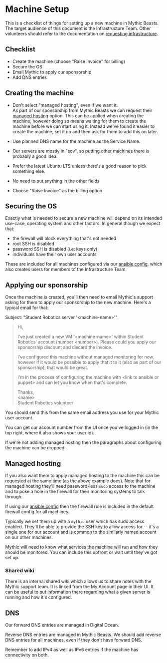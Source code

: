 # Machine Setup

This is a checklist of things for setting up a new machine in Mythic Beasts.
The target audience of this document is the Infrastructure Team.
Other volunteers should refer to the documentation on [requesting
infrastructure](./requesting-infrastructure.md#mythic-beasts).

## Checklist

* Create the machine (choose "Raise Invoice" for billing)
* Secure the OS
* Email Mythic to apply our sponsorship
* Add DNS entries

## Creating the machine

* Don't select "managed hosting", even if we want it.<br>
  As part of our sponsorship from Mythic Beasts we can request their [managed
  hosting](https://www.mythic-beasts.com/sales/managed) option. This can be
  applied when creating the machine, however doing so means waiting for them to
  create the machine before we can start using it. Instead we've found it easier
  to create the machine, set it up and then ask for them to add this on later.

* Use planned DNS name for the machine as the Service Name.

* Our servers are mostly in "sov", so putting other machines there is probably a good idea.

* Prefer the latest Ubuntu LTS unless there's a good reason to pick something else.

* No need to put anything in the other fields

* Choose "Raise Invoice" as the billing option

## Securing the OS

<!-- Updating this? Also update "Servers" in ./security.md -->

Exactly what is needed to secure a new machine will depend on its intended
use-case, operating system and other factors. In general though we expect that:

* the firewall will block everything that's not needed
* root SSH is disabled
* password SSH is disabled (i.e: keys only)
* individuals have their own user accounts

These are included for all machines configured via our [ansible config][srobo-ansible],
which also creates users for members of the Infrastructure Team.

## Applying our sponsorship

Once the machine is created, you'll then need to email Mythic's support asking
for them to apply our sponsorship to the new machine. Here's a typical email for
that:

Subject: "Student Robotics server '&lt;machine-name>'"
> Hi,
>
> I've just created a new VM '&lt;machine-name>' within Student Robotics' account (number &lt;number>).
> Please could you apply our sponsorship discount and discard the invoice.
>
> I've configured this machine without managed monitoring for now,
> however if it would be possible to apply that it to it (also as part
> of our sponsorship), that would be great.
>
> I'm in the process of configuring the machine with &lt;link to ansible or puppet>
> and can let you know when that's complete.
>
> Thanks,<br>
> &lt;name><br>
> Student Robotics volunteer

You should send this from the same email address you use for your Mythic user account.

You can get our account number from the UI once you've logged in (in the top
right, where it also shows your user id).

If we're not adding managed hosting then the paragraphs about configuring the
machine can be dropped.

## Managed hosting

If you also want them to apply managed hosting to the machine this can be
requested at the same time (as the above example does). Note that for managed
hosting they'll need password-less `sudo` access to the machine and to poke a
hole in the firewall for their monitoring systems to talk through.

If using our [ansible config][srobo-ansible] then the firewall rule is included
in the default firewall config for all machines.

Typically we set them up with a `mythic` user which has sudo access enabled.
They'll be able to provide the SSH key to allow access for -- it's a single one
for our account and is common to the similarly named account on our other
machines.

Mythic will need to know what services the machine will run and how they should
be monitored. You can include this upfront or wait until they've got set up.

### Shared wiki

There is an internal shared wiki which allows us to share notes with the Mythic
support team. It is linked from the My Account page in their UI. It can be
useful to put information there regarding what a given server is running and how
it's configured.

## DNS

Our forward DNS entries are managed in Digital Ocean.

Reverse DNS entries are managed in Mythic Beasts. We should add reverse DNS
entries for all machines, even if they don't have forward DNS.

Remember to add IPv4 as well as IPv6 entries if the machine has connectivity on both.


[srobo-ansible]: https://github.com/srobo/ansible/
